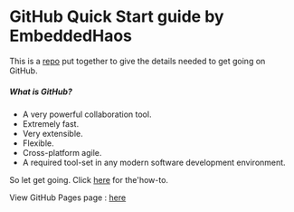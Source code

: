 # GitHub Quick Start guide by EmbeddedHaos

This is a [repo](http://readwrite.com/2013/09/30/understanding-github-a-journey-for-beginners-part-1) put together to give the details needed to get going on GitHub.

##### What is GitHub?

* A very powerful collaboration tool.
* Extremely fast.
* Very extensible.
* Flexible.
* Cross-platform agile.
* A required tool-set in any modern software development environment.

So let get going. Click [here]( http://embeddedhaos.github.io/GitHubQuickStart/howTo/) for the'how-to.

View GitHub Pages page : [here]( http://embeddedhaos.github.io/GitHubQuickStart/)
